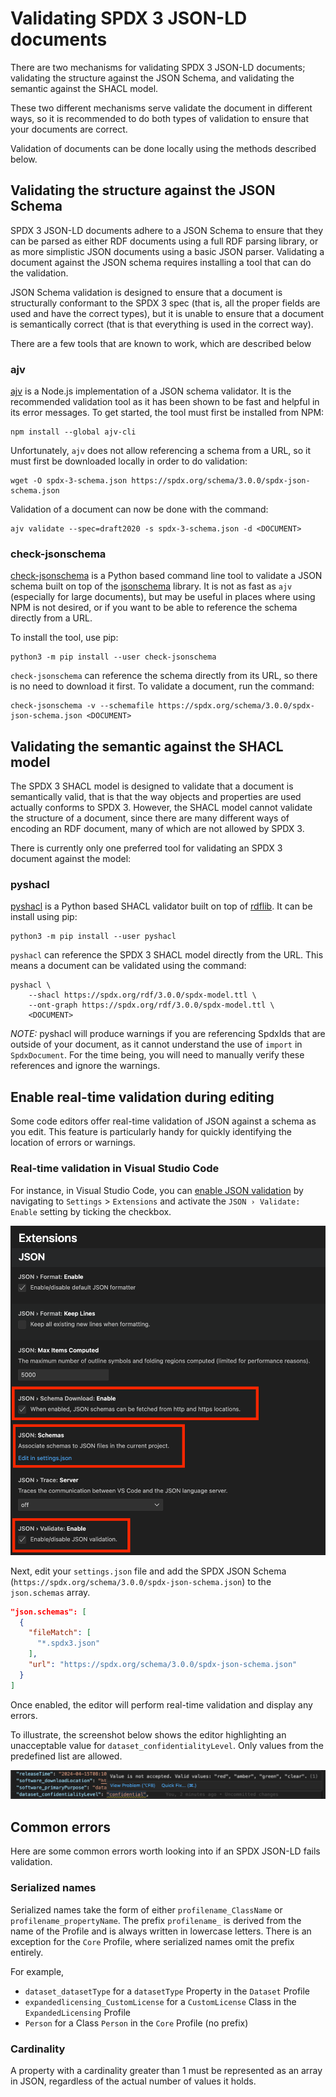 # Validating SPDX 3 JSON-LD documents

There are two mechanisms for validating SPDX 3 JSON-LD documents; validating
the structure against the JSON Schema, and validating the semantic against the
SHACL model.

These two different mechanisms serve validate the document in different ways,
so it is recommended to do both types of validation to ensure that your
documents are correct.

Validation of documents can be done locally using the methods described below.

## Validating the structure against the JSON Schema

SPDX 3 JSON-LD documents adhere to a JSON Schema to ensure that they can be
parsed as either RDF documents using a full RDF parsing library, or as more
simplistic JSON documents using a basic JSON parser. Validating a document
against the JSON schema requires installing a tool that can do the validation.

JSON Schema validation is designed to ensure that a document is structurally
conformant to the SPDX 3 spec (that is, all the proper fields are used and have
the correct types), but it is unable to ensure that a document is semantically
correct (that is that everything is used in the correct way).

There are a few tools that are known to work, which are described below

### ajv

[ajv](https://ajv.js.org/) is a Node.js implementation of a JSON schema
validator. It is the recommended validation tool as it has been shown to be
fast and helpful in its error messages. To get started, the tool must first be
installed from NPM:

```shell
npm install --global ajv-cli
```

Unfortunately, `ajv` does not allow referencing a schema from a URL, so it must
first be downloaded locally in order to do validation:

```shell
wget -O spdx-3-schema.json https://spdx.org/schema/3.0.0/spdx-json-schema.json
```

Validation of a document can now be done with the command:

```shell
ajv validate --spec=draft2020 -s spdx-3-schema.json -d <DOCUMENT>
```

### check-jsonschema

[check-jsonschema](https://check-jsonschema.readthedocs.io/en/stable/) is a
Python based command line tool to validate a JSON schema built on top of the
[jsonschema](https://python-jsonschema.readthedocs.io/en/stable/) library. It
is not as fast as `ajv` (especially for large documents), but may be useful in
places where using NPM is not desired, or if you want to be able to reference
the schema directly from a URL.

To install the tool, use pip:

```shell
python3 -m pip install --user check-jsonschema
```

`check-jsonschema` can reference the schema directly from its URL, so there is
no need to download it first. To validate a document, run the command:

```shell
check-jsonschema -v --schemafile https://spdx.org/schema/3.0.0/spdx-json-schema.json <DOCUMENT>
```

## Validating the semantic against the SHACL model

The SPDX 3 SHACL model is designed to validate that a document is semantically
valid, that is that the way objects and properties are used actually conforms
to SPDX 3. However, the SHACL model cannot validate the structure of a
document, since there are many different ways of encoding an RDF document,
many of which are not allowed by SPDX 3.

There is currently only one preferred tool for validating an SPDX 3 document
against the model:

### pyshacl

[pyshacl](https://github.com/RDFLib/pySHACL/) is a Python based SHACL validator
built on top of [rdflib](https://rdflib.readthedocs.io/en/stable/). It can be
install using pip:

```shell
python3 -m pip install --user pyshacl
```

`pyshacl` can reference the SPDX 3 SHACL model directly from the URL. This
means a document can be validated using the command:

```shell:
pyshacl \
    --shacl https://spdx.org/rdf/3.0.0/spdx-model.ttl \
    --ont-graph https://spdx.org/rdf/3.0.0/spdx-model.ttl \
    <DOCUMENT>
```

*NOTE:* pyshacl will produce warnings if you are referencing SpdxIds that are
outside of your document, as it cannot understand the use of `import` in
`SpdxDocument`. For the time being, you will need to manually verify these
references and ignore the warnings.

## Enable real-time validation during editing

Some code editors offer real-time validation of JSON against a schema as you
edit. This feature is particularly handy for quickly identifying the location
of errors or warnings.

### Real-time validation in Visual Studio Code

For instance, in Visual Studio Code, you can
[enable JSON validation](https://code.visualstudio.com/docs/languages/json#_intellisense-and-validation)
by navigating to `Settings` > `Extensions` and activate the
`JSON › Validate: Enable` setting by ticking the checkbox.

![Visual Studio Code settings for JSON validation](./validation-vscode.png "A screenshot of Visual Studio Code settings for JSON validation")

Next, edit your `settings.json` file and add the SPDX JSON Schema
(`https://spdx.org/schema/3.0.0/spdx-json-schema.json`)
to the `json.schemas` array.

```json
"json.schemas": [
  {
    "fileMatch": [
      "*.spdx3.json"
    ],
    "url": "https://spdx.org/schema/3.0.0/spdx-json-schema.json"
  }
]
```

Once enabled, the editor will perform real-time validation and display any
errors.

To illustrate, the screenshot below shows the editor highlighting an
unacceptable value for `dataset_confidentialityLevel`.
Only values from the predefined list are allowed.

![An error with a value in a dataset_confidentialityLevel](./validation-vscode-error.png "A screenshot showing an error with a value in a dataset_confidentialityLevel")

## Common errors

Here are some common errors worth looking into if an SPDX JSON-LD fails validation.

### Serialized names

Serialized names take the form of either `profilename_ClassName` or
`profilename_propertyName`.  The prefix `profilename_` is derived from the name
of the Profile and is always written in lowercase letters.
There is an exception for the `Core` Profile, where serialized names omit the
prefix entirely.

For example,

- `dataset_datasetType` for a `datasetType` Property in the `Dataset` Profile
- `expandedlicensing_CustomLicense` for a `CustomLicense` Class in the
  `ExpandedLicensing` Profile
- `Person` for a Class `Person` in the `Core` Profile (no prefix)

### Cardinality

A property with a cardinality greater than 1 must be represented as an array in
JSON, regardless of the actual number of values it holds.
